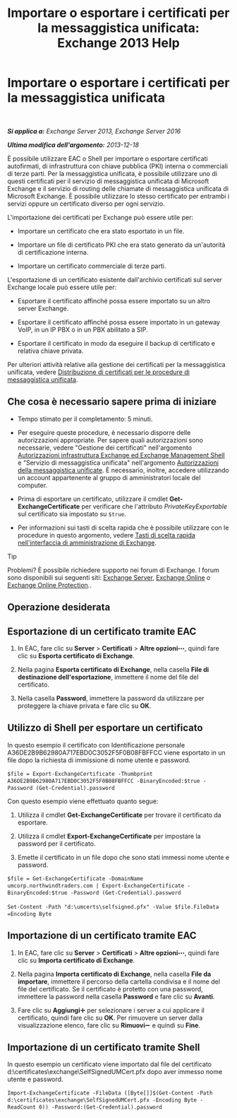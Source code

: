 ﻿---
title: 'Importare o esportare i certificati per la messaggistica unificata: Exchange 2013 Help'
TOCTitle: Importare o esportare i certificati per la messaggistica unificata
ms:assetid: ee688c33-2e08-47e7-95fc-04ba10238341
ms:mtpsurl: https://technet.microsoft.com/it-it/library/Dn205143(v=EXCHG.150)
ms:contentKeyID: 54652892
ms.date: 05/22/2018
mtps_version: v=EXCHG.150
ms.translationtype: MT
---

# Importare o esportare i certificati per la messaggistica unificata

 

_**Si applica a:** Exchange Server 2013, Exchange Server 2016_

_**Ultima modifica dell'argomento:** 2013-12-18_

È possibile utilizzare EAC o Shell per importare o esportare certificati autofirmati, di infrastruttura con chiave pubblica (PKI) interna o commerciali di terze parti. Per la messaggistica unificata, è possibile utilizzare uno di questi certificati per il servizio di messaggistica unificata di Microsoft Exchange e il servizio di routing delle chiamate di messaggistica unificata di Microsoft Exchange. È possibile utilizzare lo stesso certificato per entrambi i servizi oppure un certificato diverso per ogni servizio.

L'importazione dei certificati per Exchange può essere utile per:

  - Importare un certificato che era stato esportato in un file.

  - Importare un file di certificato PKI che era stato generato da un'autorità di certificazione interna.

  - Importare un certificato commerciale di terze parti.

L'esportazione di un certificato esistente dall'archivio certificati sul server Exchange locale può essere utile per:

  - Esportare il certificato affinché possa essere importato su un altro server Exchange.

  - Esportare il certificato affinché possa essere importato in un gateway VoIP, in un IP PBX o in un PBX abilitato a SIP.

  - Esportare il certificato in modo da eseguire il backup di certificato e relativa chiave privata.

Per ulteriori attività relative alla gestione dei certificati per la messaggistica unificata, vedere [Distribuzione di certificati per le procedure di messaggistica unificata](deploying-certificates-for-um-procedures-exchange-2013-help.md).

## Che cosa è necessario sapere prima di iniziare

  - Tempo stimato per il completamento: 5 minuti.

  - Per eseguire queste procedure, è necessario disporre delle autorizzazioni appropriate. Per sapere quali autorizzazioni sono necessarie, vedere "Gestione dei certificati" nell'argomento [Autorizzazioni infrastruttura Exchange ed Exchange Management Shell](exchange-and-shell-infrastructure-permissions-exchange-2013-help.md) e "Servizio di messaggistica unificata" nell'argomento [Autorizzazioni della messaggistica unificate](unified-messaging-permissions-exchange-2013-help.md). È necessario, inoltre, accedere utilizzando un account appartenente al gruppo di amministratori locale del computer.

  - Prima di esportare un certificato, utilizzare il cmdlet **Get-ExchangeCertificate** per verificare che l'attributo *PrivateKeyExportable* sul certificato sia impostato su `$true`.

  - Per informazioni sui tasti di scelta rapida che è possibile utilizzare con le procedure in questo argomento, vedere [Tasti di scelta rapida nell'interfaccia di amministrazione di Exchange](keyboard-shortcuts-in-the-exchange-admin-center-exchange-online-protection-help.md).


> [!TIP]
> Problemi? È possibile richiedere supporto nei forum di Exchange. I forum sono disponibili sui seguenti siti: <A href="https://go.microsoft.com/fwlink/p/?linkid=60612">Exchange Server</A>, <A href="https://go.microsoft.com/fwlink/p/?linkid=267542">Exchange Online</A> o <A href="https://go.microsoft.com/fwlink/p/?linkid=285351">Exchange Online Protection</A>..



## Operazione desiderata

## Esportazione di un certificato tramite EAC

1.  In EAC, fare clic su **Server** \> **Certificati** \> **Altre opzioni**![Icona Ulteriori opzioni](images/JJ150550.5381819e-3b21-4873-8714-e9b956290b28(EXCHG.150).gif "Icona Ulteriori opzioni"), quindi fare clic su **Esporta certificato di Exchange**.

2.  Nella pagina **Esporta certificato di Exchange**, nella casella **File di destinazione dell'esportazione**, immettere il nome del file del certificato.

3.  Nella casella **Password**, immettere la password da utilizzare per proteggere la chiave privata e fare clic su **OK**.

## Utilizzo di Shell per esportare un certificato

In questo esempio il certificato con Identificazione personale A36DE2B9B62980A717EBD0C3052F5F0B08FBFFCC viene esportato in un file dopo la richiesta di immissione di nome utente e password.

    $file = Export-ExchangeCertificate -Thumbprint A36DE2B9B62980A717EBD0C3052F5F0B08FBFFCC -BinaryEncoded:$true -Password (Get-Credential).password

Con questo esempio viene effettuato quanto segue:

1.  Utilizza il cmdlet **Get-ExchangeCertificate** per trovare il certificato da esportare.

2.  Utilizza il cmdlet **Export-ExchangeCertificate** per impostare la password per il certificato.

3.  Emette il certificato in un file dopo che sono stati immessi nome utente e password.

<!-- end list -->

    $file = Get-ExchangeCertificate -DomainName umcorp.northwindtraders.com | Export-ExchangeCertificate -BinaryEncoded:$true -Password (Get-Credential).password

    Set-Content -Path "d:\umcerts\selfsigned.pfx" -Value $file.FileData =Encoding Byte

## Importazione di un certificato tramite EAC

1.  In EAC, fare clic su **Server** \> **Certificati** \> **Altre opzioni**![Icona Ulteriori opzioni](images/JJ150550.5381819e-3b21-4873-8714-e9b956290b28(EXCHG.150).gif "Icona Ulteriori opzioni"), quindi fare clic su **Importa certificato di Exchange**.

2.  Nella pagina **Importa certificato di Exchange**, nella casella **File da importare**, immettere il percorso della cartella condivisa e il nome del file del certificato. Se il certificato è protetto con una password, immettere la password nella casella **Password** e fare clic su **Avanti**.

3.  Fare clic su **Aggiungi**![Icona Aggiungi](images/JJ218640.c1e75329-d6d7-4073-a27d-498590bbb558(EXCHG.150).gif "Icona Aggiungi") per selezionare i server a cui applicare il certificato, quindi fare clic su **OK**. Per rimuovere un server dalla visualizzazione elenco, fare clic su **Rimuovi**![Icona Rimuovi](images/JJ657492.479b6ced-8d64-4277-a725-f17fea202b28(EXCHG.150).gif "Icona Rimuovi") e quindi su **Fine**.

## Importazione di un certificato tramite Shell

In questo esempio un certificato viene importato dal file del certificato d:\\certificates\\exchange\\SelfSignedUMCert.pfx dopo aver immesso nome utente e password.

    Import-ExchangeCertificate -FileData ([Byte[]]$(Get-Content -Path d:\certificates\exchange\SelfSignedUMCert.pfx -Encoding Byte -ReadCount 0)) -Password:(Get-Credential).password

